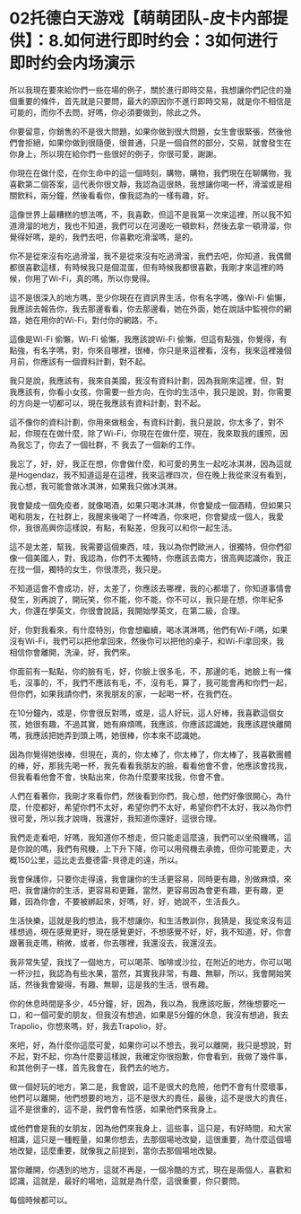 # 02托德白天游戏【萌萌团队-皮卡内部提供】：8.如何进行即时约会：3如何进行即时约会内场演示

所以我現在要來給你們一些在場的例子，關於進行即時交易，我想讓你們記住的幾個重要的條件，首先就是只要問，最大的原因你不進行即時交易，就是你不相信是可能的，而你不去問，好嗎，你必須要做到，除此之外。

你要留意，你銷售的不是很大問題，如果你做到很大問題，女生會很緊張，然後他們會拒絕，如果你做到很隨便，很普通，只是一個自然的部分，交易，就會發生在你身上，所以現在給你們一些很好的例子，你很可愛，謝謝。

你現在在做什麼，在你生命中的這一個時刻，購物，購物，我們現在在聊購物，我喜歡第二個答案，這代表你很文靜，我認為這很熱，我想讓你喝一杯，滑溜或是相關飲料，兩分鐘，然後看看你，像我認為的一樣有趣，好。

這像世界上最糟糕的想法嗎，不，我喜歡，但這不是我第一次來這裡，所以我不知道滑溜的地方，我也不知道，我們可以在河邊吃一頓飲料，然後去拿一頓滑溜，你覺得好嗎，是的，我們去吧，你喜歡吃滑溜嗎，是的。

你不是從來沒有吃過滑溜，我不是從來沒有吃過滑溜，我們去吧，你知道，我偶爾都很喜歡這樣，有時候我只是個混蛋，但有時候我都很喜歡，我剛才來這裡的時候，你用了Wi-Fi，真的嗎，所以你覺得。

這不是很深入的地方嗎，至少你現在在資訊界生活，你有名字嗎，像Wi-Fi 偷懶，我應該去報告你，我去那邊看看，你去那邊看，她在外面，她在說話中監視你的網路，她在用你的Wi-Fi，對付你的網路，不。

這像是Wi-Fi 偷懶，Wi-Fi 偷懶，我應該說Wi-Fi 偷懶，但這有點強，你覺得，有點強，有名字嗎，對，你來自哪裡，很棒，你只是來這裡看，沒有，我來這裡幾個月前，你應該有一個資料計劃，對不起。

我只是說，我應該有，我來自美國，我沒有資料計劃，因為我剛來這裡，但，對 我應該有，你看小女孩，你需要一些方向，在你的生活中，我只是說，對，你需要的方向是一切都可以，現在我應該有資料計劃，對不起。

這不像你的資料計劃，你用來做租金，有資料計劃，我只是說，你太多了，對不起，你現在在做什麼，除了Wi-Fi，你現在在做什麼，現在，我來取我的護照，因為我忘了，你去了一個社群，不 我去了一個新的工作。

我忘了，好，好，我正在想，你會做什麼，和可愛的男生一起吃冰淇淋，因為這就是Hogendaz，我不知道這是在這裡，我來這裡四次，但在晚上我從來沒有看到，我心想，我可能會做冰淇淋，如果我只做冰淇淋。

我會變成一個免疫者，就像喝酒，如果只喝冰淇淋，你會變成一個酒精，但如果只喝和朋友，在社群上，我醒來後喝了一杯啤酒，你來吧，你會變成一個人，我愛你，我很高興你這樣說，有點，有點差，但我可以和你一起生活。

這不是太差，幫我，我需要這個東西，哇，我以為你們歐洲人，很獨特，但你們卻像一個美國人，對，我認為，你們不太獨特，你應該去南方，很高興認識你，我正在找一個，獨特的女生，你很漂亮，我只是。

不知道這會不會成功，好，太差了，你應該去哪裡，我的心都壞了，你知道事情會發生，別再說了，開玩笑，你不能，你不能，你不可以，我只是在想，你年紀多大，你還在學英文，你很會說話，我開始學英文，在第二級，合理。

好，你對我看來，有什麼特別，你會想繼續，喝冰淇淋嗎，他們有Wi-Fi嗎，如果沒有Wi-Fi，我們可以把他拿回來，然後你可以把他的桌子，和Wi-Fi拿回來，我相信你會離開，洗澡，好，我們來。

你面前有一點點，你的臉有毛，好，你臉上很多毛，不，那邊的毛，她臉上有一條毛，沒事的，不，我們不應該有毛，不，沒有毛，算了，我可能會再和你們一起，但你們，如果我請你們，來我朋友的家，一起喝一杯，在我們在。

在10分鐘內，或是，你會很反對嗎，或是，這人好玩，這人好棒，我喜歡這個女孩，她很有趣，不過其實，她有麻煩嗎，我應該，你應該認識她，我應該趕快離開嗎，我應該把她弄到頭上嗎，她很棒，你本來不認識她。

因為你覺得她很棒，但現在，真的，你太棒了，你太棒了，你太棒了，我喜歡團體的棒，好，那我先喝一杯，我先看看我朋友的臉，看看他會不會，他應該會找我，但我看看他會不會，快點出來，你為什麼要來找我，你會不會。

人們在看著你，我剛才來看你們，然後看到你們，我心想，他們好像很開心，為什麼，什麼都好，希望你們不太好，希望你們不太好，希望你們不太好，我以為你們很可愛，所以我才說嗨，我還好，我知道你還好，這很合理。

我們走走看吧，好嗎，我知道你不想走，但只能走這麼遠，我們可以坐飛機嗎，這是你說的嗎，我們有飛機，上下升下降，你可以用飛機去承擔，但你可能要走，大概150公里，這比走去曼德雷-貝德走的遠，所以。

我會保護你，只要你走得遠，我會讓你的生活更容易，同時更有趣，別做麻煩，來吧，我會讓你的生活，更容易和更難，當然，更容易因為會更有趣，更有趣，更難，因為你會，不要被綁起來，好嗎，好，好，她說不，生活長久。

生活快樂，這就是我的想法，我不想讓你，和生活教訓你，我猜是，我從來沒有這樣想過，現在感覺更好，現在感覺更好，不想感覺不好，好，我不知道，好，你會跟著我走嗎，稍微，或者，你去哪裡，我還沒去，我還沒去。

我非常失望，我找了一個地方，可以喝茶、咖啡或沙拉，在附近的地方，你可以喝一杯沙拉，我認為有些水果，當然，其實我非常，有趣、無聊，所以，我會開始笑話，然後我會變得，有趣、無聊，這是我的生活，很有趣。

你的休息時間是多少，45分鐘，好，因為，我以為，我應該吃飯，然後想要吃一口，和一個可愛的朋友，但我沒有想過，如果是5分鐘的休息，我沒有想過，我去Trapolio，你想來嗎，好，我去Trapolio，好。

來吧，好，為什麼你這麼可愛，如果你可以不想去，我可以離開，我只是想說，對不起，對不起，你為什麼要這樣說，我確定你很抱歉，你會看到，我做了幾件事，和其他例子一樣，首先我會在，我們去的地方。

做一個好玩的地方，第二是，我會說，這不是很大的危險，他們不會有什麼壞事，他們可以離開，他們想要的地方，這不是很大的責任，最後，這不是很大的責任，這不是很重的，這不是，我們會有性感，如果他們來我身上。

或他們會是我的女朋友，因為他們來我身上，這些事，這只是，有好時間，和大家相識，這只是一種輕量，如果你想去，去那個場地改變，這很重要，為什麼這個場地改變，這麼重要，就像我之前提到，當你去那個場地改變。

當你離開，你遇到的地方，這就不再是，一個冷酷的方式，現在是兩個人，喜歡和認識，這就是，最好的場地，這就是為什麼，這很重要，你只要問。

每個時候都可以。